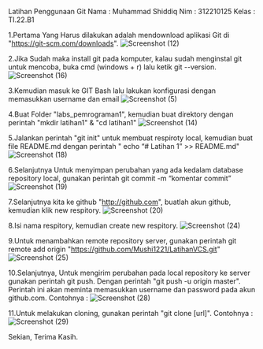 Latihan Penggunaan Git
Nama  : Muhammad Shiddiq
Nim   : 312210125
Kelas : TI.22.B1

1.Pertama Yang Harus dilakukan adalah mendownload aplikasi Git di "https://git-scm.com/downloads".
![Screenshot (12)](https://user-images.githubusercontent.com/115475520/196055223-e9ed8325-a895-4c1a-8eed-aecdf1ffebc6.png)

2.Jika Sudah maka install git pada komputer, kalau sudah menginstal git untuk mencoba, buka cmd (windows + r) lalu ketik git --version.
  ![Screenshot (16)](https://user-images.githubusercontent.com/115475520/196047699-9cf08166-88a7-417a-ba2c-75d4bc49b81d.png)

3.Kemudian masuk ke GIT Bash lalu lakukan konfigurasi dengan memasukkan username dan email
![Screenshot (5)](https://user-images.githubusercontent.com/115475520/196047908-e7399b2c-6d49-48b5-ba42-40f34abdcece.png)

4.Buat Folder "labs_pemrograman1", kemudian buat direktory dengan perintah "mkdir latihan1" & "cd latihan1"
![Screenshot (14)](https://user-images.githubusercontent.com/115475520/196048202-84fad31a-f0f8-4795-a93d-388968c7c996.png)

5.Jalankan perintah "git init" untuk membuat respiroty local, kemudian buat file README.md dengan perintah " echo “# Latihan 1” >> README.md"       
![Screenshot (18)](https://user-images.githubusercontent.com/115475520/196048694-48cd2f3a-70f7-47ca-b431-226c5abdf01f.png)

6.Selanjutnya Untuk menyimpan perubahan yang ada kedalam database repository local, gunakan perintah git commit -m “komentar commit”
![Screenshot (19)](https://user-images.githubusercontent.com/115475520/196054082-52a7ee94-b594-49f4-ab30-5e9250a47c18.png)

7.Selanjutnya kita ke github "http://github.com", buatlah akun github, kemudian klik new respitory.
![Screenshot (20)](https://user-images.githubusercontent.com/115475520/196054318-97e5a9be-71e4-445e-935d-6bc0d224a93d.png)

8.Isi nama respitory, kemudian create new respitory.
![Screenshot (24)](https://user-images.githubusercontent.com/115475520/196054677-10e651f5-874f-4117-ae0b-5df7e5d53b2a.png)

9.Untuk menambahkan remote repository server, gunakan perintah git remote add origin "https://github.com/Mushi1221/LatihanVCS.git"
![Screenshot (25)](https://user-images.githubusercontent.com/115475520/196054854-0c7f96d3-2528-4f81-a69a-c53076a7c481.png)

10.Selanjutnya, Untuk mengirim perubahan pada local repository ke server gunakan perintah git push. Dengan perintah "git push -u origin master".
Perintah ini akan meminta memasukkan username dan password pada akun github.com. Contohnya :
![Screenshot (28)](https://user-images.githubusercontent.com/115475520/196055154-1e8c77a5-90bc-4377-889b-1e01f7a737b5.png)

11.Untuk melakukan cloning, gunakan perintah "git clone [url]". Contohnya :
![Screenshot (29)](https://user-images.githubusercontent.com/115475520/196055187-f6c03d82-a41f-4ec6-aa7a-00b44853da76.png)

Sekian, Terima Kasih.
